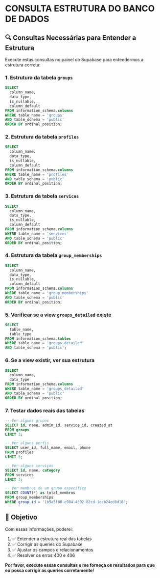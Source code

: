 # CONSULTA ESTRUTURA DO BANCO DE DADOS

## 🔍 **Consultas Necessárias para Entender a Estrutura**

Execute estas consultas no painel do Supabase para entendermos a estrutura correta:

### 1. **Estrutura da tabela `groups`**
```sql
SELECT 
  column_name, 
  data_type, 
  is_nullable, 
  column_default
FROM information_schema.columns 
WHERE table_name = 'groups' 
AND table_schema = 'public'
ORDER BY ordinal_position;
```

### 2. **Estrutura da tabela `profiles`**
```sql
SELECT 
  column_name, 
  data_type, 
  is_nullable, 
  column_default
FROM information_schema.columns 
WHERE table_name = 'profiles' 
AND table_schema = 'public'
ORDER BY ordinal_position;
```

### 3. **Estrutura da tabela `services`**
```sql
SELECT 
  column_name, 
  data_type, 
  is_nullable, 
  column_default
FROM information_schema.columns 
WHERE table_name = 'services' 
AND table_schema = 'public'
ORDER BY ordinal_position;
```

### 4. **Estrutura da tabela `group_memberships`**
```sql
SELECT 
  column_name, 
  data_type, 
  is_nullable, 
  column_default
FROM information_schema.columns 
WHERE table_name = 'group_memberships' 
AND table_schema = 'public'
ORDER BY ordinal_position;
```

### 5. **Verificar se a view `groups_detailed` existe**
```sql
SELECT 
  table_name, 
  table_type
FROM information_schema.tables 
WHERE table_name = 'groups_detailed' 
AND table_schema = 'public';
```

### 6. **Se a view existir, ver sua estrutura**
```sql
SELECT 
  column_name, 
  data_type
FROM information_schema.columns 
WHERE table_name = 'groups_detailed' 
AND table_schema = 'public'
ORDER BY ordinal_position;
```

### 7. **Testar dados reais das tabelas**
```sql
-- Ver alguns grupos
SELECT id, name, admin_id, service_id, created_at 
FROM groups 
LIMIT 3;

-- Ver alguns perfis
SELECT user_id, full_name, email, phone 
FROM profiles 
LIMIT 3;

-- Ver alguns serviços
SELECT id, name, category 
FROM services 
LIMIT 3;

-- Ver membros de um grupo específico
SELECT COUNT(*) as total_membros
FROM group_memberships 
WHERE group_id = '1b5a5f08-e984-4592-82cd-1ecb24ed8d18';
```

## 🎯 **Objetivo**

Com essas informações, poderei:
1. ✅ Entender a estrutura real das tabelas
2. ✅ Corrigir as queries do Supabase
3. ✅ Ajustar os campos e relacionamentos
4. ✅ Resolver os erros 400 e 406

**Por favor, execute essas consultas e me forneça os resultados para que eu possa corrigir as queries corretamente!** 